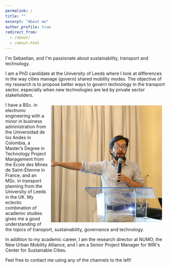```yaml
---
permalink: /
title: ""
excerpt: "About me"
author_profile: true
redirect_from: 
  - /about/
  - /about.html
---
```


I'm Sebastian, and I'm passionate about sustainability, transport and technology.

I am a PhD candidate at the University of Leeds where I look at differences in the way cities manage (govern) shared mobility modes. The objective of my research is to propose better ways to govern technology in the transport sector, especially when new technologies are led by private sector stakeholders.

<img align="right" width="350" style="padding: 10px; float: right;" src="images/profile.png">

I have a BSc. in electronic engineering with a minor in business administration from the Universidad de los Andes in Colombia, a Master’s Degree in Technology Project Management from the École des Mines de Saint-Étienne in France, and an MSc. in transport planning from the University of Leeds in the UK. My eclectic combination of academic studies gives me a good understanding of the topics of transport, sustainability, governance and technology.

In addition to my academic career, I am the research director at NUMO, the New Urban Mobility Alliance, and I am a Senior Project Manager for WRI's Center for Sustainable Cities.

Feel free to contact me using any of the channels to the left! 
